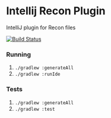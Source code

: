 # Intellij Recon Plugin 
IntelliJ plugin for Recon files

[![Build Status](https://dev.azure.com/swimai-build/swim-rust/_apis/build/status/swimos.intellij-recon?branchName=main)](https://dev.azure.com/swimai-build/swim-rust/_build/latest?definitionId=7&branchName=main)

### Running
1) `./gradlew :generateAll`
2) `./gradlew :runIde`

### Tests
1) `./gradlew :generateAll`
2) `./gradlew :test`